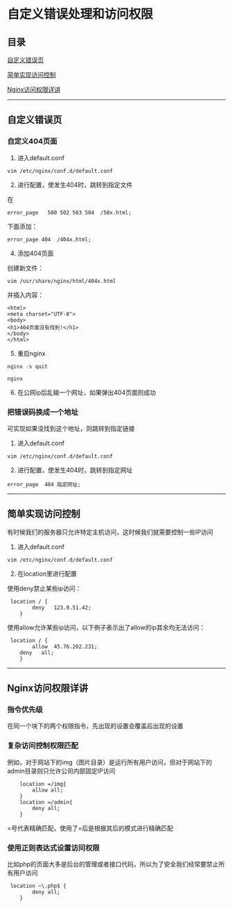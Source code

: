 # 自定义错误处理和访问权限

## 目录

[自定义错误页](#jump1)

[简单实现访问控制](#jump2)

[Nginx访问权限详讲](#jump3)

---	

<span id="jump1"></span>

## 自定义错误页

### 自定义404页面

1. 进入default.conf

```shell
vim /etc/nginx/conf.d/default.conf
```

2. 进行配置，使发生404时，跳转到指定文件

在

```shell
error_page   500 502 503 504  /50x.html;
```

下面添加：

```shell
error_page 404  /404x.html;
```

4. 添加404页面

创建新文件：

```shell
vim /usr/share/nginx/html/404x.html
```

并插入内容：

```shell
<html>
<meta charset="UTF-8">
<body>
<h1>404页面没有找到!</h1>
</body>
</html>
```

5. 重启nginx

```shell
nginx -s quit
```

```shell
nginx
```

6. 在公网ip后乱输一个网址，如果弹出404页面则成功

### 把错误码换成一个地址

可实现如果没找到这个地址，则跳转到指定链接

1. 进入default.conf

```shell
vim /etc/nginx/conf.d/default.conf
```

2. 进行配置，使发生404时，跳转到指定网址

```shell
error_page  404 指定网址;
```

---

<span id="jump2"></span>

##  简单实现访问控制

有时候我们的服务器只允许特定主机访问，这时候我们就需要控制一些IP访问

1. 进入default.conf

```shell
vim /etc/nginx/conf.d/default.conf
```

2. 在location里进行配置

使用deny禁止某些ip访问：

```shell
 location / {
        deny   123.9.51.42;
    }
```

使用allow允许某些ip访问，以下例子表示出了allow的ip其余均无法访问：

```shell
 location / {
        allow  45.76.202.231;
	deny   all;
    }
```

---

<span id="jump3"></span>

## Nginx访问权限详讲

### 指令优先级

在同一个块下的两个权限指令，先出现的设置会覆盖后出现的设置

### 复杂访问控制权限匹配

例如，对于网站下的img（图片目录）是运行所有用户访问，但对于网站下的admin目录则只允许公司内部固定IP访问

```shell
    location =/img{
        allow all;
    }
    location =/admin{
        deny all;
    }
```

=号代表精确匹配，使用了=后是根据其后的模式进行精确匹配

### 使用正则表达式设置访问权限

比如php的页面大多是后台的管理或者接口代码，所以为了安全我们经常要禁止所有用户访问

```shell
 location ~\.php$ {
        deny all;
    }
```
